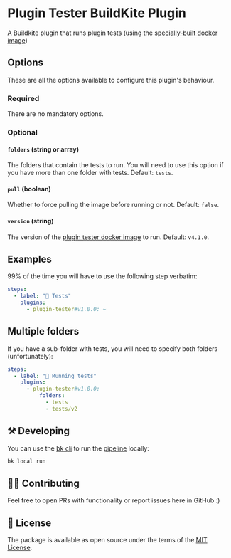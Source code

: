 # Plugin Tester BuildKite Plugin

A Buildkite plugin that runs plugin tests (using the [specially-built docker image](https://github.com/buildkite-plugins/buildkite-plugin-tester))

## Options

These are all the options available to configure this plugin's behaviour.

### Required

There are no mandatory options.

### Optional

#### `folders` (string or array)

The folders that contain the tests to run. You will need to use this option if you have more than one folder with tests. Default: `tests`.

#### `pull` (boolean)

Whether to force pulling the image before running or not. Default:  `false`.

#### `version` (string)

The version of the [plugin tester docker image](https://github.com/buildkite-plugins/buildkite-plugin-tester) to run. Default: `v4.1.0`.

## Examples

99% of the time you will have to use the following step verbatim:

```yaml
steps:
  - label: "🔨 Tests"
    plugins:
      - plugin-tester#v1.0.0: ~
```

## Multiple folders

If you have a sub-folder with tests, you will need to specify both folders (unfortunately):

```yaml
steps:
  - label: "🔨 Running tests"
    plugins:
      - plugin-tester#v1.0.0:
          folders:
            - tests
            - tests/v2
```

## ⚒ Developing

You can use the [bk cli](https://github.com/buildkite/cli) to run the [pipeline](.buildkite/pipeline.yml) locally:

```bash
bk local run
```

## 👩‍💻 Contributing

Feel free to open PRs with functionality or report issues here in GitHub :)

## 📜 License

The package is available as open source under the terms of the [MIT License](https://opensource.org/licenses/MIT).
